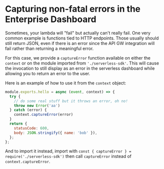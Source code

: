 # Capturing non-fatal errors in the Enterprise Dashboard

Sometimes, your lambda will "fail" but actually can't really fail. One very common example is
functions tied to HTTP endpoints. Those usually should still return JSON, even if there is an error
since the API GW integration will fail rather than returning a meaningful error.

For this case, we provide a `captureError` function available on either the `context` or on the
module imported from `'./serverless-sdk'`. This will cause the invocation to still display as an
error in the serverless dashboard while allowing you to return an error to the user.

Here is an example of how to use it from the `context` object:

```javascript
module.exports.hello = async (event, context) => {
  try {
    // do some real stuff but it throws an error, oh no!
    throw new Error('aa')
  } catch (error) {
    context.captureError(error)
  }
  return {
    statusCode: 600,
    body: JSON.stringify({ name: 'bob' }),
  };
};
```

And to import it instead, import with `const { captureError } = require('./serverless-sdk')` then
call `captureError` instead of `context.captureError`.

